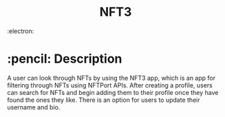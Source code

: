 <h1 align="center">NFT3</h1>:electron:
<h1>:pencil: Description</h1>
<p> A user can look through NFTs by using the NFT3 app, which is an app for filtering through NFTs using NFTPort APIs. 
    After creating a profile, users can search for NFTs and begin adding them to their profile once they have found the ones they like.
    There is an option for users to update their username and bio.
</p>
 <!-- <BitcoinIcon style="height:5px; width:5px; color:#F7931A" /> -->
